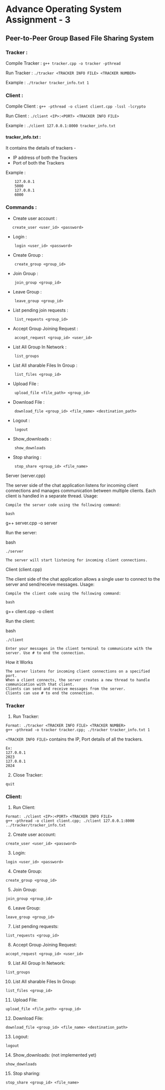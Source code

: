 # Advance Operating System Assignment - 3

## Peer-to-Peer Group Based File Sharing System

### Tracker :
Compile Tracker : 
`g++ tracker.cpp -o tracker -pthread` 

Run Tracker : 
`./tracker​ <TRACKER INFO FILE> <TRACKER NUMBER>`

Example : 
``./tracker tracker_info.txt 1``


### Client :
Compile Client : 
`g++ -pthread -o client client.cpp -lssl -lcrypto`

Run Client : 
`./client​ <IP>:<PORT> <TRACKER INFO FILE>`

Example : 
``./client 127.0.0.1:8000 tracker_info.txt``


#### tracker_info.txt : 

It contains the details of trackers -
- IP address of both the Trackers 
- Port of both the Trackers 

Example :
``` 
    127.0.0.1
    5000
    127.0.0.1
    6000

```

### Commands :

- Create user account :
```
   create_user​ <user_id> <password> 
```
- Login :
```
    login​ <user_id> <password>
```
- Create Group :
```
    create_group <group_id>
```
- Join Group :
```
    join_group​ <group_id>
```
- Leave Group :
```
    leave_group​ <group_id>
```
- List pending join requests :
```
    list_requests ​<group_id>
```
- Accept Group Joining Request :
```
    accept_request​ <group_id> <user_id>
```
- List All Group In Network :
```
    list_groups
```
- List All sharable Files In Group :
```
    list_files​ <group_id>
```
- Upload File :
```
    upload_file​ <file_path> <group_id​>
```
- Download File :
```
    download_file​ <group_id> <file_name> <destination_path>
```
- Logout :
```
    logout
```
- Show_downloads :
```
    show_downloads
```
- Stop sharing :
```
    stop_share ​<group_id> <file_name>
```





Server (server.cpp)

The server side of the chat application listens for incoming client connections and manages communication between multiple clients. Each client is handled in a separate thread.
Usage:

    Compile the server code using the following command:

    bash

g++ server.cpp -o server

Run the server:

bash

    ./server

    The server will start listening for incoming client connections.

Client (client.cpp)

The client side of the chat application allows a single user to connect to the server and send/receive messages.
Usage:

    Compile the client code using the following command:

    bash

g++ client.cpp -o client

Run the client:

bash

    ./client

    Enter your messages in the client terminal to communicate with the server. Use # to end the connection.

How it Works

    The server listens for incoming client connections on a specified port.
    When a client connects, the server creates a new thread to handle communication with that client.
    Clients can send and receive messages from the server.
    Clients can use # to end the connection.


### Tracker

1. Run Tracker:

```
Format: ./tracker​ <TRACKER INFO FILE> <TRACKER NUMBER>
g++ -pthread -o tracker tracker.cpp; ./tracker tracker_info.txt 1
```

`<TRACKER INFO FILE>` contains the IP, Port details of all the trackers.

```
Ex:
127.0.0.1
2023
127.0.0.1
2024
```

2. Close Tracker:

```
quit
```

### Client:

1. Run Client:

```
Format: ./client​ <IP>:<PORT> <TRACKER INFO FILE>
g++ -pthread -o client client.cpp; ./client 127.0.0.1:8000 ../tracker/tracker_info.txt
```

2. Create user account:

```
create_user​ <user_id> <password>
```

3. Login:

```
login​ <user_id> <password>
```

4. Create Group:

```
create_group​ <group_id>
```

5. Join Group:

```
join_group​ <group_id>
```

6. Leave Group:

```
leave_group​ <group_id>
```

7. List pending requests:

```
list_requests ​<group_id>
```

8. Accept Group Joining Request:

```
accept_request​ <group_id> <user_id>
```

9. List All Group In Network:

```
list_groups
```

10. List All sharable Files In Group:

```
list_files​ <group_id>
```

11. Upload File:

```
​upload_file​ <file_path> <group_id​>
```

12. Download File:​

```
download_file​ <group_id> <file_name> <destination_path>
```

13. Logout:​

```
logout
```

14. Show_downloads: ​(not implemented yet)

```
show_downloads
```

15. Stop sharing: ​

```
stop_share ​<group_id> <file_name>
```

